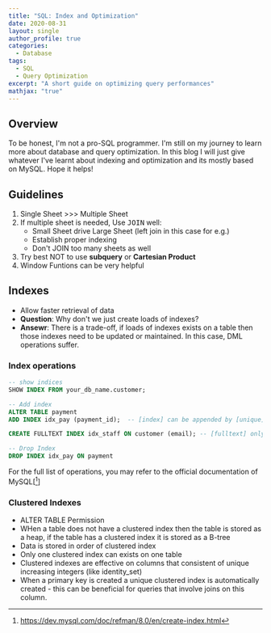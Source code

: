 ```yaml
---
title: "SQL: Index and Optimization"
date: 2020-08-31
layout: single
author_profile: true
categories:
  - Database
tags: 
  - SQL
  - Query Optimization
excerpt: "A short guide on optimizing query performances"
mathjax: "true"
---
```

## Overview
To be honest, I'm not a pro-SQL programmer. I'm still on my journey to learn more about database and query optimization. In this blog I will just give whatever I've learnt about indexing and optimization and its mostly based on MySQL. Hope it helps!
## Guidelines
1. Single Sheet >>> Multiple Sheet
2. If multiple sheet is needed, Use <kbd>JOIN</kbd> well:
    - Small Sheet drive Large Sheet (left join in this case for e.g.)
    - Establish proper indexing
    - Don't JOIN too many sheets as well
3. Try best NOT to use **subquery** or **Cartesian Product**
4. Window Funtions can be very helpful

## Indexes
- Allow faster retrieval of data
- **Question**: Why don't we just create loads of indexes?
- **Ansewr**: There is a trade-off, if loads of indexes exists on a table then those indexes need to be updated or maintained. In this case, DML operations suffer.

### Index operations
```sql
-- show indices
SHOW INDEX FROM your_db_name.customer;

-- Add index
ALTER TABLE payment
ADD INDEX idx_pay (payment_id);  -- [index] can be appended by [unique] to ensure each index is unique

CREATE FULLTEXT INDEX idx_staff ON customer (email); -- [fulltext] only applicable to string data

-- Drop Index
DROP INDEX idx_pay ON payment
```
For the full list of operations, you may refer to the official documentation of MySQL[[^1]]

[^1]: https://dev.mysql.com/doc/refman/8.0/en/create-index.html

### Clustered Indexes 
- ALTER TABLE Permission
- WHen a table does not have a clustered index then the table is stored as a heap, if the table has a clustered index it is stored as a B-tree
- Data is stored in order of clustered index
- Only one clustered index can exists on one table
- Clustered indexes are effective on columns that consistent of unique increasing integers (like identity_set)
- When a primary key is created a unique clustered index is automatically created - this can be beneficial for queries that involve joins on this column.